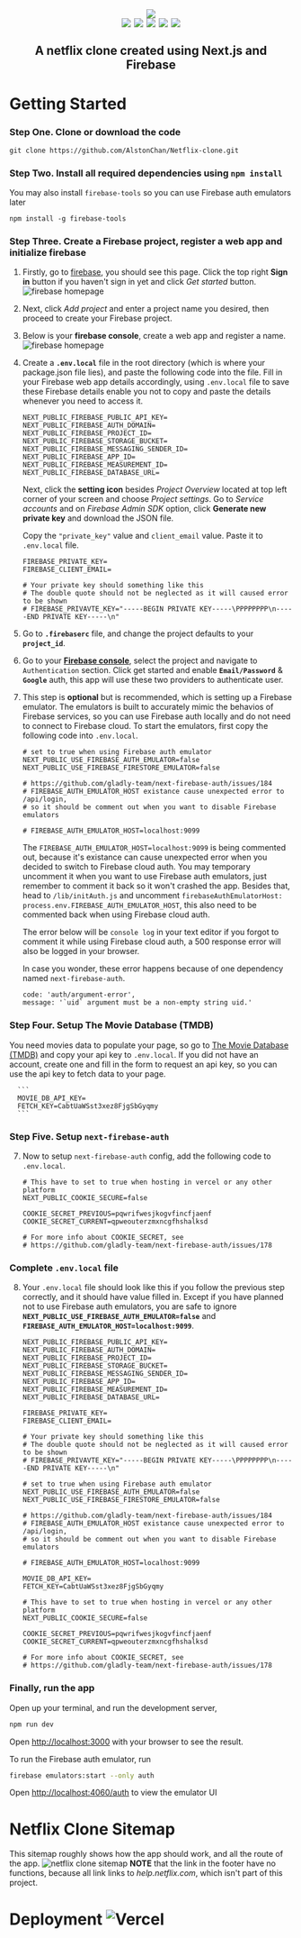 <div align="center" style='display: flex'> 
   <img style='margin: 0 auto ; max-width:700px' src='./public/images/NetflixLogo.png' /> 
</div>
<div align="center" style='display:flex; justify-content:center'>
  <img style='margin: 0 3px' src='https://img.shields.io/badge/javascript-%23323330.svg?style=for-the-badge&logo=javascript&logoColor=%23F7DF1E' /> 
  <img style='margin: 0 3px' src='https://img.shields.io/badge/react-%2320232a.svg?style=for-the-badge&logo=react&logoColor=%2361DAFB' /> 
  <img style='margin: 0 3px' src='https://img.shields.io/badge/Next-black?style=for-the-badge&logo=next.js&logoColor=white' /> 
  <img style='margin: 0 3px' src='https://img.shields.io/badge/firebase-%23039BE5.svg?style=for-the-badge&logo=firebase' />
  <img style='margin: 0 3px' src='https://img.shields.io/badge/vercel-%23000000.svg?style=for-the-badge&logo=vercel&logoColor=white' />
</div>
<h2 align="center" style="display: flex; justify-content:center;">A netflix clone created using Next.js and Firebase</h2>

# Getting Started

### Step One. Clone or download the code

```
git clone https://github.com/AlstonChan/Netflix-clone.git
```

### Step Two. Install all required dependencies using `npm install`

You may also install `firebase-tools` so you can use Firebase auth emulators later

```
npm install -g firebase-tools
```

### Step Three. Create a Firebase project, register a web app and initialize firebase

1.  Firstly, go to [firebase](https://firebase.google.com/), you should see this page. Click the top right **Sign in** button if you haven't sign in yet and click _Get started_ button.
    ![firebase homepage](./assets/firebase-home.jpg)

2.  Next, click _Add project_ and enter a project name you desired, then proceed to create your Firebase project.

3.  Below is your **firebase console**, create a web app and register a name.
    ![firebase homepage](./assets/firebase-console.jpg)

4.  Create a **`.env.local`** file in the root directory (which is where your package.json file lies), and paste the following code into the file. Fill in your Firebase web app details accordingly, using `.env.local` file to save these Firebase details enable you not to copy and paste the details whenever you need to access it.

    ```
    NEXT_PUBLIC_FIREBASE_PUBLIC_API_KEY=
    NEXT_PUBLIC_FIREBASE_AUTH_DOMAIN=
    NEXT_PUBLIC_FIREBASE_PROJECT_ID=
    NEXT_PUBLIC_FIREBASE_STORAGE_BUCKET=
    NEXT_PUBLIC_FIREBASE_MESSAGING_SENDER_ID=
    NEXT_PUBLIC_FIREBASE_APP_ID=
    NEXT_PUBLIC_FIREBASE_MEASUREMENT_ID=
    NEXT_PUBLIC_FIREBASE_DATABASE_URL=
    ```

    Next, click the **setting icon** besides _Project Overview_ located at top left corner of your screen and choose _Project settings_. Go to _Service accounts_ and on _Firebase Admin SDK_ option, click **Generate new private key** and download the JSON file.

    Copy the `"private_key"` value and `client_email` value. Paste it to `.env.local` file.

    ```
    FIREBASE_PRIVATE_KEY=
    FIREBASE_CLIENT_EMAIL=

    # Your private key should something like this
    # The double quote should not be neglected as it will caused error to be shown
    # FIREBASE_PRIVAVTE_KEY="-----BEGIN PRIVATE KEY-----\PPPPPPPP\n-----END PRIVATE KEY-----\n"

    ```

5.  Go to **`.firebaserc`** file, and change the project defaults to your **`project_id`**.

6.  Go to your **[Firebase console](https://console.firebase.google.com/u/0/)**, select the project and navigate to `Authentication` section. Click get started and enable **`Email/Password`** & **`Google`** auth, this app will use these two providers to authenticate user.

7.  This step is **optional** but is recommended, which is setting up a Firebase emulator. The emulators is built to accurately mimic the behavios of Firebase services, so you can use Firebase auth locally and do not need to connect to Firebase cloud. To start the emulators, first copy the following code into `.env.local`.

    ```
    # set to true when using Firebase auth emulator
    NEXT_PUBLIC_USE_FIREBASE_AUTH_EMULATOR=false
    NEXT_PUBLIC_USE_FIREBASE_FIRESTORE_EMULATOR=false

    # https://github.com/gladly-team/next-firebase-auth/issues/184
    # FIREBASE_AUTH_EMULATOR_HOST existance cause unexpected error to /api/login,
    # so it should be comment out when you want to disable Firebase emulators

    # FIREBASE_AUTH_EMULATOR_HOST=localhost:9099
    ```

    The `FIREBASE_AUTH_EMULATOR_HOST=localhost:9099` is being commented out, because it's existance can cause unexpected error when you decided to switch to Firebase cloud auth. You may temporary uncomment it when you want to use Firebase auth emulators, just remember to comment it back so it won't crashed the app. Besides that, head to `/lib/initAuth.js` and uncomment `firebaseAuthEmulatorHost: process.env.FIREBASE_AUTH_EMULATOR_HOST`, this also need to be commented back when using Firebase cloud auth.

    The error below will be `console log` in your text editor if you forgot to comment it while using Firebase cloud auth, a 500 response error will also be logged in your browser.

    In case you wonder, these error happens because of one dependency named `next-firebase-auth`.

    ```
    code: 'auth/argument-error',
    message: '`uid` argument must be a non-empty string uid.'
    ```

### Step Four. Setup The Movie Database (TMDB)

You need movies data to populate your page, so go to [The Movie Database (TMDB)](https://www.themoviedb.org/) and copy your api key to `.env.local`. If you did not have an account, create one and fill in the form to request an api key, so you can use the api key to fetch data to your page.

      ```
      MOVIE_DB_API_KEY=
      FETCH_KEY=CabtUaWSst3xez8FjgSbGyqmy
      ```

### Step Five. Setup `next-firebase-auth`

7.  Now to setup `next-firebase-auth` config, add the following code to `.env.local`.

    ```
    # This have to set to true when hosting in vercel or any other platform
    NEXT_PUBLIC_COOKIE_SECURE=false

    COOKIE_SECRET_PREVIOUS=pqwrifwesjkogvfincfjaenf
    COOKIE_SECRET_CURRENT=qpweouterzmxncgfhshalksd

    # For more info about COOKIE_SECRET, see
    # https://github.com/gladly-team/next-firebase-auth/issues/178
    ```

### Complete `.env.local` file

8.  Your `.env.local` file should look like this if you follow the previous step correctly, and it should have value filled in. Except if you have planned not to use Firebase auth emulators, you are safe to ignore **`NEXT_PUBLIC_USE_FIREBASE_AUTH_EMULATOR=false`** and **`FIREBASE_AUTH_EMULATOR_HOST=localhost:9099`**.

    ```
    NEXT_PUBLIC_FIREBASE_PUBLIC_API_KEY=
    NEXT_PUBLIC_FIREBASE_AUTH_DOMAIN=
    NEXT_PUBLIC_FIREBASE_PROJECT_ID=
    NEXT_PUBLIC_FIREBASE_STORAGE_BUCKET=
    NEXT_PUBLIC_FIREBASE_MESSAGING_SENDER_ID=
    NEXT_PUBLIC_FIREBASE_APP_ID=
    NEXT_PUBLIC_FIREBASE_MEASUREMENT_ID=
    NEXT_PUBLIC_FIREBASE_DATABASE_URL=

    FIREBASE_PRIVATE_KEY=
    FIREBASE_CLIENT_EMAIL=

    # Your private key should something like this
    # The double quote should not be neglected as it will caused error to be shown
    # FIREBASE_PRIVAVTE_KEY="-----BEGIN PRIVATE KEY-----\PPPPPPPP\n-----END PRIVATE KEY-----\n"

    # set to true when using Firebase auth emulator
    NEXT_PUBLIC_USE_FIREBASE_AUTH_EMULATOR=false
    NEXT_PUBLIC_USE_FIREBASE_FIRESTORE_EMULATOR=false

    # https://github.com/gladly-team/next-firebase-auth/issues/184
    # FIREBASE_AUTH_EMULATOR_HOST existance cause unexpected error to /api/login,
    # so it should be comment out when you want to disable Firebase emulators

    # FIREBASE_AUTH_EMULATOR_HOST=localhost:9099

    MOVIE_DB_API_KEY=
    FETCH_KEY=CabtUaWSst3xez8FjgSbGyqmy

    # This have to set to true when hosting in vercel or any other platform
    NEXT_PUBLIC_COOKIE_SECURE=false

    COOKIE_SECRET_PREVIOUS=pqwrifwesjkogvfincfjaenf
    COOKIE_SECRET_CURRENT=qpweouterzmxncgfhshalksd

    # For more info about COOKIE_SECRET, see
    # https://github.com/gladly-team/next-firebase-auth/issues/178
    ```

### Finally, run the app

Open up your terminal, and run the development server,

```bash
npm run dev
```

Open [http://localhost:3000](http://localhost:3000) with your browser to see the result.

To run the Firebase auth emulator, run

```bash
firebase emulators:start --only auth
```

Open [http://localhost:4060/auth](http://localhost:4060/auth) to view the emulator UI

# Netflix Clone Sitemap

This sitemap roughly shows how the app should work, and all the route of the app.
![netflix clone sitemap ](./assets/netflix-clone-sitemap.png)
**NOTE** that the link in the footer have no functions, because all link links to _help.netflix.com_, which isn't part of this project.

# Deployment ![Vercel](https://img.shields.io/badge/vercel-%23000000.svg?style=for-the-badge&logo=vercel&logoColor=white)
